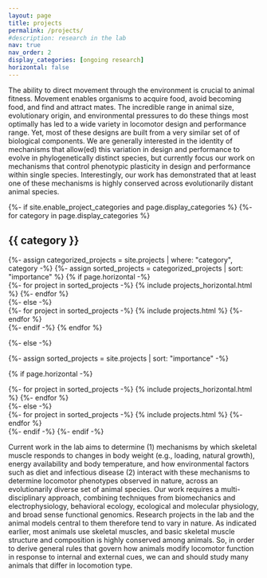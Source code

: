 ```yaml
---
layout: page
title: projects
permalink: /projects/
#description: research in the lab
nav: true
nav_order: 2
display_categories: [ongoing research]
horizontal: false
---
```


<!-- pages/projects.md -->
<div class="projects">
<p> The ability to direct movement through the environment is crucial to animal fitness. Movement enables organisms to acquire food, avoid becoming food, and find and attract mates. The incredible range in animal size, evolutionary origin, and environmental pressures to do these things most optimally has led to a wide variety in locomotor design and performance range. Yet, most of these designs are built from a very similar set of of biological components. We are generally interested in the identity of mechanisms that allow(ed) this variation in design and performance to evolve in phylogenetically distinct species, but currently focus our work on mechanisms that control phenotypic plasticity in design and performance within single species. Interestingly, our work has demonstrated that at least one of these mechanisms is highly conserved across evolutionarily distant animal species.</p>
{%- if site.enable_project_categories and page.display_categories %}
  <!-- Display categorized projects -->
  {%- for category in page.display_categories %}
  <h2 class="category">{{ category }}</h2>
  {%- assign categorized_projects = site.projects | where: "category", category -%}
  {%- assign sorted_projects = categorized_projects | sort: "importance" %}
  <!-- Generate cards for each project -->
  {% if page.horizontal -%}
  <div class="container">
    <div class="row row-cols-2">
    {%- for project in sorted_projects -%}
      {% include projects_horizontal.html %}
    {%- endfor %}
    </div>
  </div>
  {%- else -%}
  <div class="grid">
    {%- for project in sorted_projects -%}
      {% include projects.html %}
    {%- endfor %}
  </div>
  {%- endif -%}
  {% endfor %}

{%- else -%}
<!-- Display projects without categories -->
  {%- assign sorted_projects = site.projects | sort: "importance" -%}
  <!-- Generate cards for each project -->
  {% if page.horizontal -%}
  <div class="container">
    <div class="row row-cols-2">
    {%- for project in sorted_projects -%}
      {% include projects_horizontal.html %}
    {%- endfor %}
    </div>
  </div>
  {%- else -%}
  <div class="grid">
    {%- for project in sorted_projects -%}
      {% include projects.html %}
    {%- endfor %}
  </div>
  {%- endif -%}
{%- endif -%}
<br>
<p> Current work in the lab aims to determine (1) mechanisms by which skeletal muscle responds to changes in body weight (e.g., loading, natural growth), energy availability and body temperature, and how environmental factors such as diet and infectious disease (2) interact with these mechanisms to determine locomotor phenotypes observed in nature, across an evolutionarily diverse set of animal species. Our work requires a multi-disciplinary approach, combining techniques from biomechanics and electrophysiology, behavioral ecology, ecological and molecular physiology, and broad sense functional genomics. Research projects in the lab and the animal models central to them therefore tend to vary in nature. As indicated earlier, most animals use skeletal muscles, and basic skeletal muscle structure and composition is highly conserved among animals. So, in order to derive general rules that govern how animals modify locomotor function in response to internal and external cues, we can and should study many animals that differ in locomotion type.</p>
</div>
